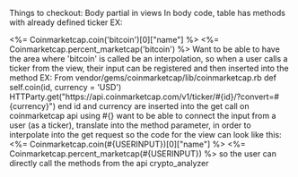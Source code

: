 Things to checkout:
Body partial in views
In body code, table has methods with already defined ticker
EX:
<tbody>
            <tr>
              <td><%= Coinmarketcap.coin('bitcoin')[0]["name"] %></td>
              <td><%= Coinmarketcap.percent_marketcap('bitcoin') %></td>
Want to be able to have the area where 'bitcoin' is called be an interpolation, so when a user calls a ticker from the view, their input can be registered and then inserted into the method
EX: From vendor/gems/coinmarketcap/lib/coinmarketcap.rb
 def self.coin(id, currency = 'USD')
    HTTParty.get("https://api.coinmarketcap.com/v1/ticker/#{id}/?convert=#{currency}")
  end
id and currency are inserted into the get call on coinmarketcap api using #{}
want to be able to connect the input from a user (as a ticker), translate into the method parameter, in order to interpolate into the get request so the code for the view can look like this:
         <tr>
              <td><%= Coinmarketcap.coin(#{USERINPUT})[0]["name"] %></td>
              <td><%= Coinmarketcap.percent_marketcap(#{USERINPUT}) %></td>
so the user can directly call the methods from the api
 crypto_analyzer
